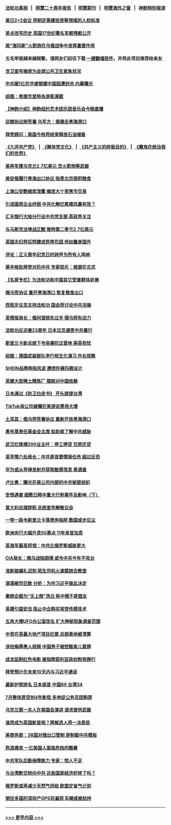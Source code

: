 #### [法轮功真相](https://github.com/gfw-breaker/truth/blob/master/README.md?t=0) &nbsp;&nbsp;|&nbsp;&nbsp; [明慧二十周年报告](https://github.com/gfw-breaker/mh-reports/blob/master/README.md?t=0) &nbsp;&nbsp;|&nbsp;&nbsp;[明慧期刊](https://github.com/gfw-breaker/mh-qikan) &nbsp;&nbsp;|&nbsp;&nbsp; [明慧海外之窗](https://github.com/gfw-breaker/mh-news/blob/master/README.md?t=0) &nbsp;&nbsp;|&nbsp;&nbsp; [神韵特别报道](https://github.com/gfw-breaker/mh-news/blob/master/shenyun.md?t=0)
#### [美日2+2会议 将制定基建投资等领域的人权标准](../pages/nsc418/n13787872.md?t=07241301) 
#### [差点改写历史 英国17世纪著名军舰残骸公开](../pages/nsc418/n13787669.md?t=07241301) 
#### [美“海玛斯”火箭炮在乌俄战争中发挥重要作用](../pages/nsc418/n13787911.md?t=07241301) 
#### 五毛举报越来越频繁，请网友们前往下载 [一键翻墙软件](https://github.com/gfw-breaker/ssr-accounts)，并将此项目推荐给亲友
#### [世卫宣布猴痘为全球公共卫生紧急状况](../pages/nsc418/n13787815.md?t=07241301) 
#### [中共砸1亿在华盛顿建中国园遭封杀 内幕曝光](../pages/nsc418/n13787792.md?t=07241301) 
#### [组图：希腊克里特岛游客满载](../pages/nsc418/n13787094.md?t=07241301) 
#### [【神韵介绍】神韵纽约艺术团乐团音乐会今晚直播](../pages/nsc418/n13780947.md?t=07241301) 
#### [运粮协议刚签署 乌军方：俄袭击黑海港口](../pages/nsc418/n13787749.md?t=07241301) 
#### [拜登顾问：美国今秋将结束释放石油储备](../pages/nsc418/n13787656.md?t=07241301) 
#### [《九评共产党》](https://github.com/begood0513/9ping.md/blob/master/README.md) &nbsp;|&nbsp; [《解体党文化》](../../../../jtdwh.md/blob/master/README.md)  &nbsp;|&nbsp; [《共产主义的终极目的》](../../../../gczydzjmd.md/blob/master/README.md) &nbsp;|&nbsp; [《魔鬼在统治我们的世界》](../../../../mgztzwmdsj.md/blob/master/README.md) 
#### [美再军援乌克兰2.7亿美元 含火箭炮等武器](../pages/nsc418/n13787568.md?t=07241301) 
#### [美促俄履行黑海出口协议 指责北京囤积粮食](../pages/nsc418/n13787501.md?t=07241301) 
#### [上海公安数据库泄露 揭庞大个资黑市交易](../pages/nsc418/n13787355.md?t=07241301) 
#### [引进国资企业纾困 中共化解烂尾楼风暴有效？](../pages/nsc418/n13787083.md?t=07241301) 
#### [汇丰银行大陆分行设中共党支部 英政界关注](../pages/nsc418/n13787349.md?t=07241301) 
#### [与马斯克法律战正酣 推特第二季亏2.7亿美元](../pages/nsc418/n13787258.md?t=07241301) 
#### [英国夫妇将后院建成热带花园 宛如置身国外](../pages/nsc418/n13787026.md?t=07241301) 
#### [评论：正义周年纪念日的钟声为所有人鸣响](../pages/nsc418/n13787109.md?t=07241301) 
#### [基辛格批拜登对抗中共 专家驳斥：根源在北京](../pages/nsc418/n13787082.md?t=07241301) 
#### [【名家专栏】为法轮功和中国其它受害群体祈祷](../pages/nsc418/n13787107.md?t=07241301) 
#### [俄乌签协议 重开黑海港口 恢复粮食出口](../pages/nsc418/n13787273.md?t=07241301) 
#### [西班牙议员支持法轮功 国会将讨论中共活摘](../pages/nsc418/n13787224.md?t=07241301) 
#### [英情报局长：俄间谍损失过半 侵乌将失动力](../pages/nsc418/n13787194.md?t=07241301) 
#### [法轮功反迫害23周年 日本议员谴责中共暴行](../pages/nsc418/n13787038.md?t=07241301) 
#### [斯里兰卡新总统下令突袭抗议营地 美英担忧](../pages/nsc418/n13787078.md?t=07241301) 
#### [组图：德国武装部队举行核生化演习 外长视察](../pages/nsc418/n13786850.md?t=07241301) 
#### [SHEIN品牌再陷风波 遭控抄袭玛雅设计](../pages/nsc418/n13786998.md?t=07241301) 
#### [英建大型稀土精炼厂 摆脱对中国依赖](../pages/nsc418/n13786915.md?t=07241301) 
#### [日本通过《防卫白皮书》 开头就提台湾](../pages/nsc418/n13786786.md?t=07241301) 
#### [TikTok母公司被曝在美游说费用大增](../pages/nsc418/n13786384.md?t=07241301) 
#### [土耳其：俄乌将签署协议 重新开放黑海港口](../pages/nsc418/n13786428.md?t=07241301) 
#### [奥布莱恩任基金会主席 拟助美了解中共威胁](../pages/nsc418/n13786288.md?t=07241301) 
#### [武汉烂尾楼200业主吁：停工停贷 交房还贷](../pages/nsc418/n13786152.md?t=07241301) 
#### [英军情六处局长：中共是首要情报任务 超过反恐](../pages/nsc418/n13786328.md?t=07241301) 
#### [华为或从导弹发射井获取敏感信息 美调查](../pages/nsc418/n13786198.md?t=07241301) 
#### [卢比奥：曝光在美公司内部的中共秘密组织](../pages/nsc418/n13786308.md?t=07241301) 
#### [安倍遇害 细数日韩中重大行刺事件及影响（下）](../pages/nsc418/n13786289.md?t=07241301) 
#### [意大利总理辞职 总统宣布解散议会](../pages/nsc418/n13786089.md?t=07241301) 
#### [一带一路令斯里兰卡落债务陷阱 数国或步后尘](../pages/nsc418/n13786290.md?t=07241301) 
#### [欧洲央行大幅升息50基点 11年来首加息](../pages/nsc418/n13786222.md?t=07241301) 
#### [英海军最高将领：中共比俄罗斯威胁更大](../pages/nsc418/n13786267.md?t=07241301) 
#### [CIA局长：俄乌战陷困境 或令中共今年不攻台](../pages/nsc418/n13786225.md?t=07241301) 
#### [准新娘婚礼迟到 陌生司机火速载她去教堂](../pages/nsc418/n13785988.md?t=07241301) 
#### [滴滴被罚巨款 分析：为何习近平做此决定](../pages/nsc418/n13786090.md?t=07241301) 
#### [秦刚企图为“无上限”洗白 称中俄不是盟友](../pages/nsc418/n13785999.md?t=07241301) 
#### [英援引国安法 阻止中企购买视觉传感技术](../pages/nsc418/n13786022.md?t=07241301) 
#### [五角大楼UFO办公室改名 扩大神秘现象调查范围](../pages/nsc418/n13785968.md?t=07241301) 
#### [中资在英最大地产项目烂尾 总部基地被清算](../pages/nsc418/n13785551.md?t=07241301) 
#### [涉拍侮辱黑人视频 中国男子被控贩卖儿童罪](../pages/nsc418/n13785704.md?t=07241301) 
#### [成龙监制红色电影 被指帮叙利亚政权粉饰罪行](../pages/nsc418/n13785624.md?t=07241301) 
#### [拜登预计在未来10天内与习近平通话](../pages/nsc418/n13785770.md?t=07241301) 
#### [最新护照排名 日本居首 中国69 台湾34](../pages/nsc418/n13785578.md?t=07241301) 
#### [7月整体房贷创4年新低 多地促公务员团购房](../pages/nsc418/n13785316.md?t=07241301) 
#### [乌克兰第一夫人在美国会演讲 请求提供武器](../pages/nsc418/n13785558.md?t=07241301) 
#### [谁将成为英国新首相？两候选人将一决高低](../pages/nsc418/n13785505.md?t=07241301) 
#### [美商务部：38国对俄出口管制 是制裁中共模板](../pages/nsc418/n13785546.md?t=07241301) 
#### [热浪袭来 一亿美国人面临危险的酷暑](../pages/nsc418/n13785443.md?t=07241301) 
#### [中共军队后勤保障能力 专家：惊人不足](../pages/nsc418/n13785315.md?t=07241301) 
#### [与台湾断交转向中共 这些国家经济好转了吗？](../pages/nsc418/n13785465.md?t=07241301) 
#### [俄罗斯或再减少天然气供给 欧盟定省气计划](../pages/nsc418/n13785535.md?t=07241301) 
#### [销往多国的深圳产GPS存漏洞 车辆或被劫持](../pages/nsc418/n13785393.md?t=07241301) 

----
#### [ >>> 更早内容 <<< ](../indexes/nsc418-earlier.md)

